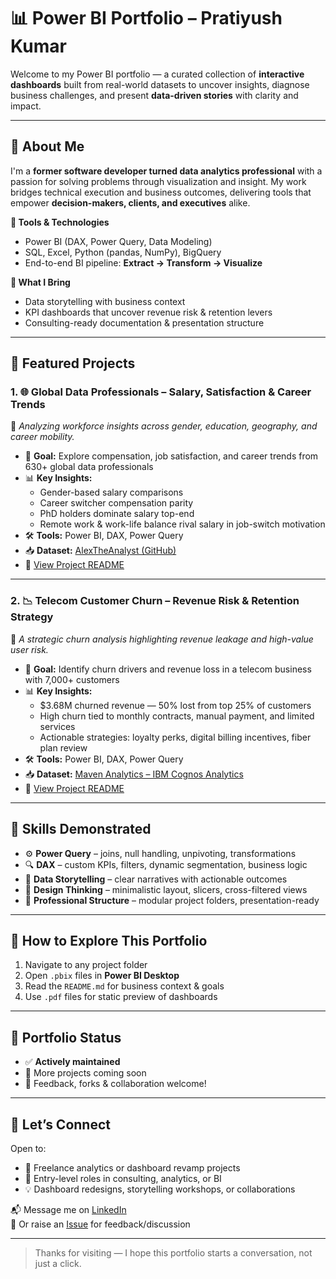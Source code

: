 # 📊 Power BI Portfolio – Pratiyush Kumar

Welcome to my Power BI portfolio — a curated collection of **interactive dashboards** built from real-world datasets to uncover insights, diagnose business challenges, and present **data-driven stories** with clarity and impact.

---

## 🚀 About Me

I'm a **former software developer turned data analytics professional** with a passion for solving problems through visualization and insight. My work bridges technical execution and business outcomes, delivering tools that empower **decision-makers, clients, and executives** alike.

**🔧 Tools & Technologies**  
- Power BI (DAX, Power Query, Data Modeling)  
- SQL, Excel, Python (pandas, NumPy), BigQuery  
- End-to-end BI pipeline: **Extract → Transform → Visualize**

**🧠 What I Bring**  
- Data storytelling with business context  
- KPI dashboards that uncover revenue risk & retention levers  
- Consulting-ready documentation & presentation structure

---

## 📁 Featured Projects

### 1. 🌐 Global Data Professionals – Salary, Satisfaction & Career Trends
📌 *Analyzing workforce insights across gender, education, geography, and career mobility.*

- 🎯 **Goal:** Explore compensation, job satisfaction, and career trends from 630+ global data professionals  
- 📊 **Key Insights:**  
  - Gender-based salary comparisons  
  - Career switcher compensation parity  
  - PhD holders dominate salary top-end  
  - Remote work & work-life balance rival salary in job-switch motivation  
- 🛠 **Tools:** Power BI, DAX, Power Query  
- 📥 **Dataset:** [AlexTheAnalyst (GitHub)](https://github.com/AlexTheAnalyst)  
- 📄 [View Project README](./Global%20Data%20Professionals%20-%20Salary,%20Satisfaction%20&%20Career%20Trends/README.md)

---

### 2. 📉 Telecom Customer Churn – Revenue Risk & Retention Strategy  
📌 *A strategic churn analysis highlighting revenue leakage and high-value user risk.*

- 🎯 **Goal:** Identify churn drivers and revenue loss in a telecom business with 7,000+ customers  
- 📊 **Key Insights:**  
  - \$3.68M churned revenue — 50% lost from top 25% of customers  
  - High churn tied to monthly contracts, manual payment, and limited services  
  - Actionable strategies: loyalty perks, digital billing incentives, fiber plan review  
- 🛠 **Tools:** Power BI, DAX, Power Query  
- 📥 **Dataset:** [Maven Analytics – IBM Cognos Analytics](https://maven-datasets.s3.amazonaws.com/Telecom+Customer+Churn/Telecom+Customer+Churn.zip)  
- 📄 [View Project README](./Telecom%20Customer%20Churn%20Analysis/README.md)

---

## 🧰 Skills Demonstrated

- ⚙️ **Power Query** – joins, null handling, unpivoting, transformations  
- 🔍 **DAX** – custom KPIs, filters, dynamic segmentation, business logic  
- 🧠 **Data Storytelling** – clear narratives with actionable outcomes  
- 🎨 **Design Thinking** – minimalistic layout, slicers, cross-filtered views  
- 📁 **Professional Structure** – modular project folders, presentation-ready

---

## 📝 How to Explore This Portfolio

1. Navigate to any project folder  
2. Open `.pbix` files in **Power BI Desktop**  
3. Read the `README.md` for business context & goals  
4. Use `.pdf` files for static preview of dashboards

---

## 📌 Portfolio Status

- ✅ **Actively maintained**  
- 📂 More projects coming soon  
- 💬 Feedback, forks & collaboration welcome!

---

## 🤝 Let’s Connect

Open to:
- 🎯 Freelance analytics or dashboard revamp projects  
- 🏢 Entry-level roles in consulting, analytics, or BI  
- 💡 Dashboard redesigns, storytelling workshops, or collaborations

📬 Message me on [LinkedIn](https://www.linkedin.com/in/pratiyushh/)  
🧭 Or raise an [Issue](https://github.com/Pratiyushhh/Power-BI/issues) for feedback/discussion

---

> Thanks for visiting — I hope this portfolio starts a conversation, not just a click.
